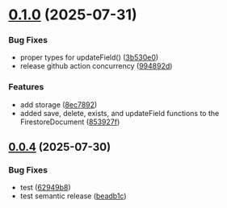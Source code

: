 # [0.1.0](https://github.com/Finalet/Elegant-Chainable-Firebase/compare/v0.0.4...v0.1.0) (2025-07-31)


### Bug Fixes

* proper types for updateField() ([3b530e0](https://github.com/Finalet/Elegant-Chainable-Firebase/commit/3b530e0cdbb5d4737060f6fe033920899dd58b4e))
* release github action concurrency ([994892d](https://github.com/Finalet/Elegant-Chainable-Firebase/commit/994892dc29440746caf050caa0871d278447a56f))


### Features

* add storage ([8ec7892](https://github.com/Finalet/Elegant-Chainable-Firebase/commit/8ec7892e6dc9b7dac8776c55a99df5e710753f1d))
* added save, delete, exists, and updateField functions to the FirestoreDocument ([853927f](https://github.com/Finalet/Elegant-Chainable-Firebase/commit/853927f3be5ad746c7453abc2f767c6e0167cf5d))

## [0.0.4](https://github.com/Finalet/Elegant-Chainable-Firebase/compare/v0.0.3...v0.0.4) (2025-07-30)


### Bug Fixes

* test ([62949b8](https://github.com/Finalet/Elegant-Chainable-Firebase/commit/62949b8fb8eed545db200493915228ee26d03e64))
* test semantic release ([beadb1c](https://github.com/Finalet/Elegant-Chainable-Firebase/commit/beadb1c6b48e93febb4e7ba3ab0c50e770d925b5))
